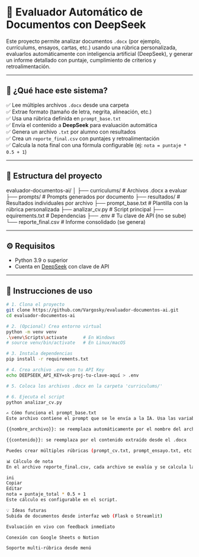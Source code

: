 # 🧠 Evaluador Automático de Documentos con DeepSeek

Este proyecto permite analizar documentos `.docx` (por ejemplo, currículums, ensayos, cartas, etc.) usando una rúbrica personalizada, evaluarlos automáticamente con inteligencia artificial (DeepSeek), y generar un informe detallado con puntaje, cumplimiento de criterios y retroalimentación.

---

## 🚀 ¿Qué hace este sistema?

✅ Lee múltiples archivos `.docx` desde una carpeta  
✅ Extrae formato (tamaño de letra, negrita, alineación, etc.)  
✅ Usa una rúbrica definida en `prompt_base.txt`  
✅ Envía el contenido a **DeepSeek** para evaluación automática  
✅ Genera un archivo `.txt` por alumno con resultados  
✅ Crea un `reporte_final.csv` con puntajes y retroalimentación  
✅ Calcula la nota final con una fórmula configurable (ej: `nota = puntaje * 0.5 + 1`)

---

## 📁 Estructura del proyecto

evaluador-documentos-ai/ │ ├── curriculums/ # Archivos .docx a evaluar ├── prompts/ # Prompts generados por documento ├── resultados/ # Resultados individuales por archivo ├── prompt_base.txt # Plantilla con la rúbrica personalizada ├── analizar_cv.py # Script principal ├── equirements.txt # Dependencias ├── .env # Tu clave de API (no se sube) └── reporte_final.csv # Informe consolidado (se genera)

---

## ⚙️ Requisitos

- Python 3.9 o superior
- Cuenta en [DeepSeek](https://platform.deepseek.com/) con clave de API

---

## 🧪 Instrucciones de uso

```bash
# 1. Clona el proyecto
git clone https://github.com/Vargosky/evaluador-documentos-ai.git
cd evaluador-documentos-ai

# 2. (Opcional) Crea entorno virtual
python -m venv venv
.\venv\Scripts\activate      # En Windows
# source venv/bin/activate   # En Linux/macOS

# 3. Instala dependencias
pip install -r requirements.txt

# 4. Crea archivo .env con tu API Key
echo DEEPSEEK_API_KEY=sk-proj-tu-clave-aquí > .env

# 5. Coloca los archivos .docx en la carpeta 'curriculums/'

# 6. Ejecuta el script
python analizar_cv.py

✍️ Cómo funciona el prompt_base.txt
Este archivo contiene el prompt que se le envía a la IA. Usa las variables:

{{nombre_archivo}}: se reemplaza automáticamente por el nombre del archivo

{{contenido}}: se reemplaza por el contenido extraído desde el .docx

Puedes crear múltiples rúbricas (prompt_cv.txt, prompt_ensayo.txt, etc.) y usar el mismo sistema.

📊 Cálculo de nota
En el archivo reporte_final.csv, cada archivo se evalúa y se calcula la nota final con la fórmula:

ini
Copiar
Editar
nota = puntaje_total * 0.5 + 1
Este cálculo es configurable en el script.

💡 Ideas futuras
Subida de documentos desde interfaz web (Flask o Streamlit)

Evaluación en vivo con feedback inmediato

Conexión con Google Sheets o Notion

Soporte multi-rúbrica desde menú
